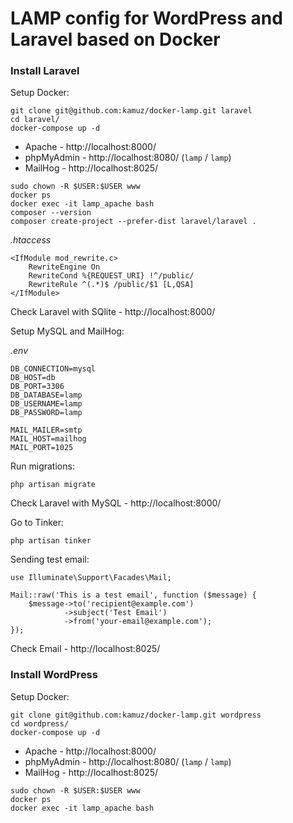 # LAMP config for WordPress and Laravel based on Docker

### Install Laravel

Setup Docker:

```
git clone git@github.com:kamuz/docker-lamp.git laravel
cd laravel/
docker-compose up -d
```

- Apache - http://localhost:8000/
- phpMyAdmin - http://localhost:8080/ (`lamp` / `lamp`)
- MailHog - http://localhost:8025/

```
sudo chown -R $USER:$USER www
docker ps
docker exec -it lamp_apache bash
composer --version
composer create-project --prefer-dist laravel/laravel .
```

*.htaccess*

```
<IfModule mod_rewrite.c>
    RewriteEngine On
    RewriteCond %{REQUEST_URI} !^/public/
    RewriteRule ^(.*)$ /public/$1 [L,QSA]
</IfModule>
```

Check Laravel with SQlite - http://localhost:8000/

Setup MySQL and MailHog:

*.env*

```
DB_CONNECTION=mysql
DB_HOST=db
DB_PORT=3306
DB_DATABASE=lamp
DB_USERNAME=lamp
DB_PASSWORD=lamp

MAIL_MAILER=smtp
MAIL_HOST=mailhog
MAIL_PORT=1025
```

Run migrations:

```
php artisan migrate
```

Check Laravel with MySQL - http://localhost:8000/

Go to Tinker:

```
php artisan tinker
```

Sending test email:

```
use Illuminate\Support\Facades\Mail;

Mail::raw('This is a test email', function ($message) {
    $message->to('recipient@example.com')
            ->subject('Test Email')
            ->from('your-email@example.com');
});
```

Check Email - http://localhost:8025/

### Install WordPress

Setup Docker:

```
git clone git@github.com:kamuz/docker-lamp.git wordpress
cd wordpress/
docker-compose up -d
```

- Apache - http://localhost:8000/
- phpMyAdmin - http://localhost:8080/ (`lamp` / `lamp`)
- MailHog - http://localhost:8025/

```
sudo chown -R $USER:$USER www
docker ps
docker exec -it lamp_apache bash